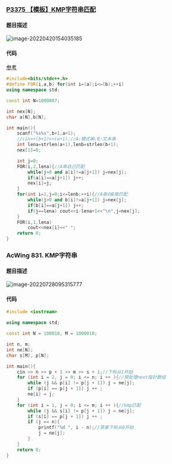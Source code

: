 ### [P3375 【模板】KMP字符串匹配](https://www.luogu.com.cn/problem/P3375)

#### 题目描述

![image-20220420154035185](http://nme-200t.oss-cn-hangzhou.aliyuncs.com/template/2022-04-20-074035.png)

#### 代码

[参考](https://fanfansann.blog.csdn.net/article/details/107555602)

```cpp
#include<bits/stdc++.h>
#define FOR(i,a,b) for(int i=(a);i<=(b);++i)
using namespace std;

const int N=1000007;

int nex[N];
char a[N],b[N];

int main(){
    scanf("%s%s",b+1,a+1);
    //cin>>(b+1)>>(a+1);//A:模式串;B:文本串
    int lena=strlen(a+1),lenb=strlen(b+1);
    nex[1]=0;

    int j=0;
    FOR(i,2,lena){//A串自己匹配
        while(j>0 and a[i]!=a[j+1]) j=nex[j];
        if(a[i]==a[j+1]) j++;
        nex[i]=j;
    }
    for(int i=1,j=0;i<=lenb;++i){//A串向B串匹配
        while(j>0 and b[i]!=a[j+1]) j=nex[j];
        if(b[i]==a[j+1]) j++;
        if(j==lena) cout<<i-lena+1<<"\n",j=nex[j];
    }
    FOR(i,1,lena)
        cout<<nex[i]<<" ";
    return 0;
}
```

### AcWing 831. KMP字符串

#### 题目描述

![image-20220728095315777](http://nme-200t.oss-cn-hangzhou.aliyuncs.com/notes/2022-07-28-015316.png)

#### 代码

```cpp
#include <iostream>

using namespace std;

const int N = 100010, M = 1000010;

int n, m;
int ne[N];
char s[M], p[N];

int main(){
    cin >> n >> p + 1 >> m >> s + 1;//下标从1开始
    for (int i = 2, j = 0; i <= n; i ++ ){//预处理next指针数组
        while (j && p[i] != p[j + 1]) j = ne[j];
        if (p[i] == p[j + 1]) j ++ ;
        ne[i] = j;
    }
    for (int i = 1, j = 0; i <= m; i ++ ){//kmp匹配
        while (j && s[i] != p[j + 1]) j = ne[j];
        if (s[i] == p[j + 1]) j ++ ;
        if (j == n){
            printf("%d ", i - n);//答案下标从0开始
            j = ne[j];
        }
    }
    return 0;
}
```

